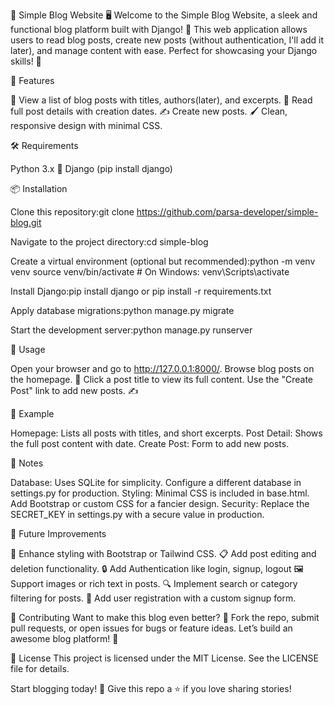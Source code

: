 📝 Simple Blog Website 🖥️
Welcome to the Simple Blog Website, a sleek and functional blog platform built with Django! 🌟 This web application allows users to read blog posts, create new posts (without authentication, I'll add it later), and manage content with ease. Perfect for showcasing your Django skills! 🚀

🌟 Features

📜 View a list of blog posts with titles, authors(later), and excerpts.
📄 Read full post details with creation dates.
✍️ Create new posts.
🖌️ Clean, responsive design with minimal CSS.


🛠️ Requirements

Python 3.x 🐍
Django (pip install django)


📦 Installation

Clone this repository:git clone https://github.com/parsa-developer/simple-blog.git


Navigate to the project directory:cd simple-blog


Create a virtual environment (optional but recommended):python -m venv venv
source venv/bin/activate  # On Windows: venv\Scripts\activate


Install Django:pip install django   or pip install -r requirements.txt


Apply database migrations:python manage.py migrate


Start the development server:python manage.py runserver




🎯 Usage

Open your browser and go to http://127.0.0.1:8000/.
Browse blog posts on the homepage. 📜
Click a post title to view its full content.
Use the "Create Post" link to add new posts. ✍️


📸 Example

Homepage: Lists all posts with titles, and short excerpts.
Post Detail: Shows the full post content with date.
Create Post: Form to add new posts.


🔧 Notes

Database: Uses SQLite for simplicity. Configure a different database in settings.py for production.
Styling: Minimal CSS is included in base.html. Add Bootstrap or custom CSS for a fancier design.
Security: Replace the SECRET_KEY in settings.py with a secure value in production.


🚀 Future Improvements

🎨 Enhance styling with Bootstrap or Tailwind CSS.
📋 Add post editing and deletion functionality.
🔒 Add Authentication like login, signup, logout
🖼️ Support images or rich text in posts.
🔍 Implement search or category filtering for posts.
📧 Add user registration with a custom signup form.


🤝 Contributing
Want to make this blog even better? 🌈 Fork the repo, submit pull requests, or open issues for bugs or feature ideas. Let’s build an awesome blog platform! 💪

📜 License
This project is licensed under the MIT License. See the LICENSE file for details.

Start blogging today! 📝 Give this repo a ⭐ if you love sharing stories!
